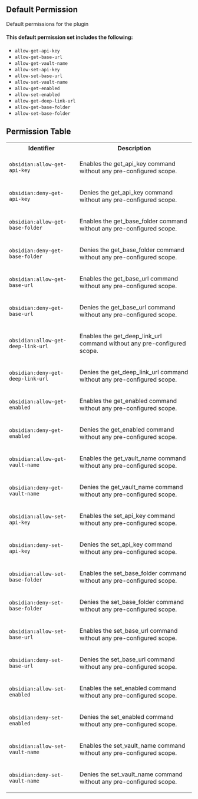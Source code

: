 ## Default Permission

Default permissions for the plugin

#### This default permission set includes the following:

- `allow-get-api-key`
- `allow-get-base-url`
- `allow-get-vault-name`
- `allow-set-api-key`
- `allow-set-base-url`
- `allow-set-vault-name`
- `allow-get-enabled`
- `allow-set-enabled`
- `allow-get-deep-link-url`
- `allow-get-base-folder`
- `allow-set-base-folder`

## Permission Table

<table>
<tr>
<th>Identifier</th>
<th>Description</th>
</tr>


<tr>
<td>

`obsidian:allow-get-api-key`

</td>
<td>

Enables the get_api_key command without any pre-configured scope.

</td>
</tr>

<tr>
<td>

`obsidian:deny-get-api-key`

</td>
<td>

Denies the get_api_key command without any pre-configured scope.

</td>
</tr>

<tr>
<td>

`obsidian:allow-get-base-folder`

</td>
<td>

Enables the get_base_folder command without any pre-configured scope.

</td>
</tr>

<tr>
<td>

`obsidian:deny-get-base-folder`

</td>
<td>

Denies the get_base_folder command without any pre-configured scope.

</td>
</tr>

<tr>
<td>

`obsidian:allow-get-base-url`

</td>
<td>

Enables the get_base_url command without any pre-configured scope.

</td>
</tr>

<tr>
<td>

`obsidian:deny-get-base-url`

</td>
<td>

Denies the get_base_url command without any pre-configured scope.

</td>
</tr>

<tr>
<td>

`obsidian:allow-get-deep-link-url`

</td>
<td>

Enables the get_deep_link_url command without any pre-configured scope.

</td>
</tr>

<tr>
<td>

`obsidian:deny-get-deep-link-url`

</td>
<td>

Denies the get_deep_link_url command without any pre-configured scope.

</td>
</tr>

<tr>
<td>

`obsidian:allow-get-enabled`

</td>
<td>

Enables the get_enabled command without any pre-configured scope.

</td>
</tr>

<tr>
<td>

`obsidian:deny-get-enabled`

</td>
<td>

Denies the get_enabled command without any pre-configured scope.

</td>
</tr>

<tr>
<td>

`obsidian:allow-get-vault-name`

</td>
<td>

Enables the get_vault_name command without any pre-configured scope.

</td>
</tr>

<tr>
<td>

`obsidian:deny-get-vault-name`

</td>
<td>

Denies the get_vault_name command without any pre-configured scope.

</td>
</tr>

<tr>
<td>

`obsidian:allow-set-api-key`

</td>
<td>

Enables the set_api_key command without any pre-configured scope.

</td>
</tr>

<tr>
<td>

`obsidian:deny-set-api-key`

</td>
<td>

Denies the set_api_key command without any pre-configured scope.

</td>
</tr>

<tr>
<td>

`obsidian:allow-set-base-folder`

</td>
<td>

Enables the set_base_folder command without any pre-configured scope.

</td>
</tr>

<tr>
<td>

`obsidian:deny-set-base-folder`

</td>
<td>

Denies the set_base_folder command without any pre-configured scope.

</td>
</tr>

<tr>
<td>

`obsidian:allow-set-base-url`

</td>
<td>

Enables the set_base_url command without any pre-configured scope.

</td>
</tr>

<tr>
<td>

`obsidian:deny-set-base-url`

</td>
<td>

Denies the set_base_url command without any pre-configured scope.

</td>
</tr>

<tr>
<td>

`obsidian:allow-set-enabled`

</td>
<td>

Enables the set_enabled command without any pre-configured scope.

</td>
</tr>

<tr>
<td>

`obsidian:deny-set-enabled`

</td>
<td>

Denies the set_enabled command without any pre-configured scope.

</td>
</tr>

<tr>
<td>

`obsidian:allow-set-vault-name`

</td>
<td>

Enables the set_vault_name command without any pre-configured scope.

</td>
</tr>

<tr>
<td>

`obsidian:deny-set-vault-name`

</td>
<td>

Denies the set_vault_name command without any pre-configured scope.

</td>
</tr>
</table>
